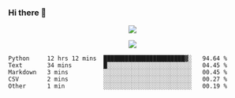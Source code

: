 ### Hi there 👋

<!--
**SuuTTT/SuuTTT** is a ✨ _special_ ✨ repository because its `README.md` (this file) appears on your GitHub profile.

Here are some ideas to get you started:

- 🔭 I’m currently working on ...
- 🌱 I’m currently learning ...
- 👯 I’m looking to collaborate on ...
- 🤔 I’m looking for help with ...
- 💬 Ask me about ...
- 📫 How to reach me: ...
- 😄 Pronouns: ...
- ⚡ Fun fact: ...
-->

<div align='center'>
    <p align='center'>
        <img src='https://github-readme-stats.vercel.app/api?line_height=27&username=SuuTTT&show_icons=true&theme=solarized-light'/>
    </p>
</div>    
<div align='center'>  
    <p align='center'>
        <img src='https://github-readme-stats.vercel.app/api/wakatime?username=SuuTTT&theme=solarized-light'/>
    </p>
    
</div>  

<!--START_SECTION:waka-->

```text
Python     12 hrs 12 mins  ███████████████████████▓░   94.64 %
Text       34 mins         █░░░░░░░░░░░░░░░░░░░░░░░░   04.45 %
Markdown   3 mins          ░░░░░░░░░░░░░░░░░░░░░░░░░   00.45 %
CSV        2 mins          ░░░░░░░░░░░░░░░░░░░░░░░░░   00.27 %
Other      1 min           ░░░░░░░░░░░░░░░░░░░░░░░░░   00.19 %
```

<!--END_SECTION:waka-->
